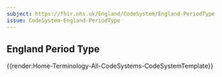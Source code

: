 ```yaml
---
subject: https://fhir.nhs.uk/England/CodeSystem/England-PeriodType
issue: CodeSystem-England-PeriodType
---
```

## England Period Type


{{render:Home-Terminology-All-CodeSystems-CodeSystemTemplate}}
